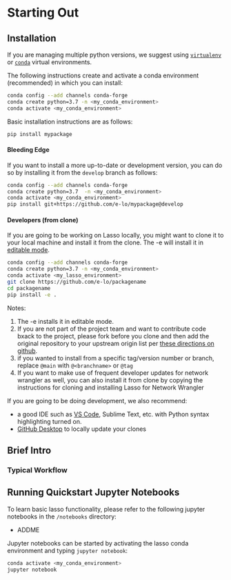 # Starting Out

## Installation

If you are managing multiple python versions, we suggest using [`virtualenv`](https://virtualenv.pypa.io/en/latest/) or [`conda`](https://conda.io/en/latest/) virtual environments.

The following instructions create and activate a conda environment (recommended) in which you can install:

```bash
conda config --add channels conda-forge
conda create python=3.7 -n <my_conda_environment>
conda activate <my_conda_environment>
```

Basic installation instructions are as follows:

```bash
pip install mypackage
```

#### Bleeding Edge
If you want to install a more up-to-date or development version, you can do so by installing it from the `develop` branch as follows:

```bash
conda config --add channels conda-forge
conda create python=3.7  -n <my_conda_environment>
conda activate <my_conda_environment>
pip install git+https://github.com/e-lo/mypackage@develop
```

#### Developers (from clone)
If you are going to be working on Lasso locally, you might want to clone it to your local machine and install it from the clone.  The -e will install it in [editable mode](https://pip.pypa.io/en/stable/reference/pip_install/?highlight=editable#editable-installs).


```bash
conda config --add channels conda-forge
conda create python=3.7 -n <my_conda_environment>
conda activate <my_lasso_environment>
git clone https://github.com/e-lo/packagename
cd packagename
pip install -e .
```

Notes:

1. The -e installs it in editable mode.
2. If you are not part of the project team and want to contribute code bxack to the project, please fork before you clone and then add the original repository to your upstream origin list per [these directions on github](https://help.github.com/en/articles/fork-a-repo).
3. if you wanted to install from a specific tag/version number or branch, replace `@main` with `@<branchname>`  or `@tag`
4. If you want to make use of frequent developer updates for network wrangler as well, you can also install it from clone by copying the instructions for cloning and installing Lasso for Network Wrangler

If you are going to be doing development, we also recommend:
 -  a good IDE such as [VS Code](https://code.visualstudio.com/), Sublime Text, etc.
 with Python syntax highlighting turned on.
 - [GitHub Desktop](https://desktop.github.com/) to locally update your clones

## Brief Intro


### Typical Workflow



## Running Quickstart Jupyter Notebooks

To learn basic lasso functionality, please refer to the following jupyter notebooks in the `/notebooks` directory:

- ADDME

 Jupyter notebooks can be started by activating the lasso conda environment and typing `jupyter notebook`:

 ```bash
 conda activate <my_conda_environment>
 jupyter notebook
 ```
